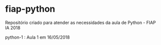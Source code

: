# fiap-python
Repositório criado para atender as necessidades da aula de Python - FIAP IA 2018

python-1 : Aula 1 em 16/05/2018